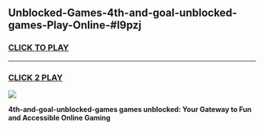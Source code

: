 
## Unblocked-Games-4th-and-goal-unblocked-games-Play-Online-#l9pzj
<h3>
<a href="https://premium.freeplayer.one?title=4th-and-goal-unblocked-games&ref=24F">CLICK TO PLAY</a></h3>
<hr>

<h3>
<a href="https://premium.freeplayer.one?title=4th-and-goal-unblocked-games&ref=24F">CLICK 2 PLAY</a>
  
</h3>

<a href="https://premium.freeplayer.one?title=4th-and-goal-unblocked-games&ref=24F/"><img src="https://clearcache.store/games.png"></a>


**4th-and-goal-unblocked-games games unblocked: Your Gateway to Fun and Accessible Online Gaming**
